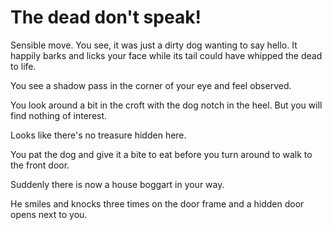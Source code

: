 # The dead don't speak&excl;

Sensible move. You see, it was just a dirty dog ​​wanting to say hello. It happily barks and licks your face while its tail could have whipped the dead to life.

You see a shadow pass in the corner of your eye and feel observed.

You look around a bit in the croft with the dog notch in the heel. But you will find nothing of interest.

Looks like there's no treasure hidden here.

You pat the dog and give it a bite to eat before you turn around to walk to the front door.

Suddenly there is now a house boggart in your way.

He smiles and knocks three times on the door frame and a hidden door opens next to you.

<!-- _Dice roll for luck_ -->
